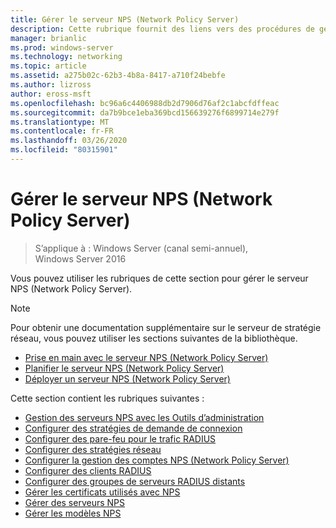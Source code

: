 ```yaml
---
title: Gérer le serveur NPS (Network Policy Server)
description: Cette rubrique fournit des liens vers des procédures de gestion pour le serveur NPS (Network Policy Server) dans Windows Server 2016 et inclut des liens vers des conseils supplémentaires sur NPS.
manager: brianlic
ms.prod: windows-server
ms.technology: networking
ms.topic: article
ms.assetid: a275b02c-62b3-4b8a-8417-a710f24bebfe
ms.author: lizross
author: eross-msft
ms.openlocfilehash: bc96a6c4406988db2d7906d76af2c1abcfdffeac
ms.sourcegitcommit: da7b9bce1eba369bcd156639276f6899714e279f
ms.translationtype: MT
ms.contentlocale: fr-FR
ms.lasthandoff: 03/26/2020
ms.locfileid: "80315901"
---
```

# <a name="manage-network-policy-server-nps"></a>Gérer le serveur NPS (Network Policy Server)

>S’applique à : Windows Server (canal semi-annuel), Windows Server 2016

Vous pouvez utiliser les rubriques de cette section pour gérer le serveur NPS (Network Policy Server).  
  
>[!NOTE]
>Pour obtenir une documentation supplémentaire sur le serveur de stratégie réseau, vous pouvez utiliser les sections suivantes de la bibliothèque.  
>- [Prise en main avec le serveur NPS (Network Policy Server)](nps-getstart-top.md)
>- [Planifier le serveur NPS (Network Policy Server)](nps-plan-top.md)
>- [Déployer un serveur NPS (Network Policy Server)](nps-deploy.md)  
  
Cette section contient les rubriques suivantes :  
  
- [Gestion des serveurs NPS avec les Outils d’administration](nps-admintools.md)
- [Configurer des stratégies de demande de connexion](nps-crp-configure.md)
- [Configurer des pare-feu pour le trafic RADIUS](nps-firewalls-configure.md)
- [Configurer des stratégies réseau](nps-np-configure.md)
- [Configurer la gestion des comptes NPS (Network Policy Server)](nps-accounting-configure.md)
- [Configurer des clients RADIUS](nps-radius-clients-configure.md)
- [Configurer des groupes de serveurs RADIUS distants](nps-crp-rrsg-configure.md)
- [Gérer les certificats utilisés avec NPS](nps-manage-certificates.md)
- [Gérer des serveurs NPS](nps-manage-servers.md)
- [Gérer les modèles NPS](nps-manage-templates.md)

